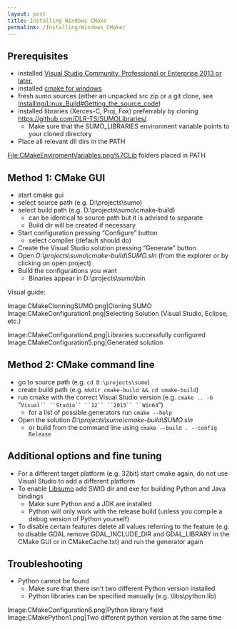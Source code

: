 ```yaml
---
layout: post
title: Installing Windows CMake
permalink: /Installing/Windows_CMake/
---
```


Prerequisites
-------------

-   installed [Visual Studio Community, Professional or Enterprise 2013 or later.](https://www.visualstudio.com)
-   installed [cmake for windows](https://cmake.org/download)
-   fresh sumo sources (either an unpacked src zip or a git clone, see [Installing/Linux_Build\#Getting_the_source_code](/Installing/Linux_Build#Getting_the_source_code "wikilink"))
-   installed libraries (Xerces-C, Proj, Fox) preferrably by cloning <https://github.com/DLR-TS/SUMOLibraries/>.
    -   Make sure that the SUMO_LIBRARIES environment variable points to your cloned directory
-   Place all relevant dll dirs in the PATH

<File:CMakeEnviromentVariables.png%7CLib> folders placed in PATH

Method 1: CMake GUI
-------------------

-   start cmake gui
-   select source path (e.g. D:\\projects\\sumo)
-   select build path (e.g. D:\\projects\\sumo\\cmake-build)
    -   can be identical to source path but it is advised to separate
    -   Build dir will be created if necessary
-   Start configuration pressing “Configure” button
    -   select compiler (default should do)
-   Create the Visual Studio solution pressing “Generate” button
-   Open *D:\\projects\\sumo\\cmake-build\\SUMO.sln* (from the explorer or by clicking on open project)
-   Build the configurations you want
    -   Binaries appear in D:\\projects\\sumo\\bin

Visual guide:

Image:CMakeClonningSUMO.png|Cloning SUMO Image:CMakeConfiguration1.png|Selecting Solution (Visual Studio, Eclipse, etc.)

Image:CMakeConfiguration4.png|Libraries successfully configured Image:CMakeConfiguration5.png|Generated solution

Method 2: CMake command line
----------------------------

-   go to source path (e.g. `cd D:\projects\sumo`)
-   create build path (e.g. `mkdir cmake-build && cd cmake-build`)
-   run cmake with the correct Visual Studio version (e.g. `cmake .. -G `“`Visual`` ``Studio`` ``12`` ``2013`` ``Win64`”)
    -   for a list of possible generators run `cmake --help`
-   Open the solution *D:\\projects\\sumo\\cmake-build\\SUMO.sln*
    -   or build from the command line using `cmake --build . --config Release`

Additional options and fine tuning
----------------------------------

-   For a different target platform (e.g. 32bit) start cmake again, do not use Visual Studio to add a different platform
-   To enable [Libsumo](/Libsumo "wikilink") add SWIG dir and exe for building Python and Java bindings
    -   Make sure Python and a JDK are installed
    -   Python will only work with the release build (unless you compile a debug version of Python yourself)
-   To disable certain features delete all values referring to the feature (e.g. to disable GDAL remove GDAL_INCLUDE_DIR and GDAL_LIBRARY in the CMake GUI or in CMakeCache.txt) and run the generator again

Troubleshooting
---------------

-   Python cannot be found
    -   Make sure that there isn't two different Python version installed
    -   Python libraries can be specified manually (e.g. <PythonFolder>\\libs\\python<version>.lib)

Image:CMakeConfiguration6.png|Python library field Image:CMakePython1.png|Two different python version at the same time